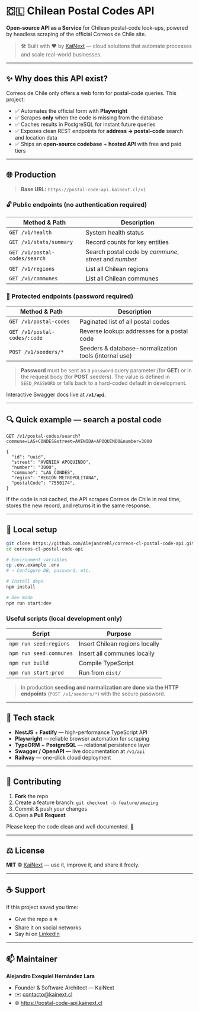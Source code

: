 # 🇨🇱 Chilean Postal Codes API

**Open-source API as a Service** for Chilean postal-code look-ups, powered by headless scraping of the official Correos de Chile site.

> 🛠️ Built with ❤️ by [KaiNext](https://kainext.cl) — cloud solutions that automate processes and scale real-world businesses.

---

## ✨ Why does this API exist?

Correos de Chile only offers a web form for postal-code queries. This project:

- ✅ Automates the official form with **Playwright**
- ✅ Scrapes **only** when the code is missing from the database
- ✅ Caches results in PostgreSQL for instant future queries
- ✅ Exposes clean REST endpoints for **address → postal-code** search and location data
- ✅ Ships an **open-source codebase** + **hosted API** with free and paid tiers

---

## 🌐 Production

> **Base URL:** `https://postal-code-api.kainext.cl/v1`

### 🔓 Public endpoints (no authentication required)

| Method & Path                 | Description                                            |
| ----------------------------- | ------------------------------------------------------ |
| `GET /v1/health`              | System health status                                   |
| `GET /v1/stats/summary`       | Record counts for key entities                         |
| `GET /v1/postal-codes/search` | Search postal code by _commune_, _street_ and _number_ |
| `GET /v1/regions`             | List all Chilean regions                               |
| `GET /v1/communes`            | List all Chilean communes                              |

### 🔐 Protected endpoints (password required)

| Method & Path                | Description                                           |
| ---------------------------- | ----------------------------------------------------- |
| `GET /v1/postal-codes`       | Paginated list of all postal codes                    |
| `GET /v1/postal-codes/:code` | Reverse lookup: addresses for a postal code           |
| `POST /v1/seeders/*`         | Seeders & database-normalization tools (internal use) |

> **Password** must be sent as a `password` query parameter (for **GET**) or in the request body (for **POST** seeders).
> The value is defined in `SEED_PASSWORD` or falls back to a hard-coded default in development.

Interactive Swagger docs live at **`/v1/api`**.

---

## 🔍 Quick example — search a postal code

```
GET /v1/postal-codes/search?commune=LAS+CONDES&street=AVENIDA+APOQUINDO&number=3000
```

```jsonc
{
  "id": "uuid",
  "street": "AVENIDA APOQUINDO",
  "number": "3000",
  "commune": "LAS CONDES",
  "region": "REGIÓN METROPOLITANA",
  "postalCode": "7550174",
}
```

If the code is not cached, the API scrapes Correos de Chile in real time, stores the new record, and returns it in the same response.

---

## 🚀 Local setup

```bash
git clone https://github.com/Alejandrehl/correos-cl-postal-code-api.git
cd correos-cl-postal-code-api

# Environment variables
cp .env.example .env
# → Configure DB, password, etc.

# Install deps
npm install

# Dev mode
npm run start:dev
```

### Useful scripts (local development only)

| Script                  | Purpose                        |
| ----------------------- | ------------------------------ |
| `npm run seed:regions`  | Insert Chilean regions locally |
| `npm run seed:communes` | Insert all communes locally    |
| `npm run build`         | Compile TypeScript             |
| `npm run start:prod`    | Run from `dist/`               |

> In production **seeding and normalization are done via the HTTP endpoints**
> (`POST /v1/seeders/*`) with the secure password.

---

## 🧠 Tech stack

- **NestJS** + **Fastify** — high-performance TypeScript API
- **Playwright** — reliable browser automation for scraping
- **TypeORM** + **PostgreSQL** — relational persistence layer
- **Swagger / OpenAPI** — live documentation at `/v1/api`
- **Railway** — one-click cloud deployment

---

## 🤝 Contributing

1. **Fork** the repo
2. Create a feature branch: `git checkout -b feature/amazing`
3. Commit & push your changes
4. Open a **Pull Request**

Please keep the code clean and well documented. 🙏

---

## ⚖️ License

**MIT** © [KaiNext](https://kainext.cl) — use it, improve it, and share it freely.

---

## ☕ Support

If this project saved you time:

- Give the repo a **⭐**
- Share it on social networks
- Say hi on [LinkedIn](https://www.linkedin.com/in/alejandrehl/)

---

## 📫 Maintainer

**Alejandro Exequiel Hernández Lara**

- Founder & Software Architect — KaiNext
- ✉️ contacto@kainext.cl
- 🌐 <https://postal-code-api.kainext.cl>
